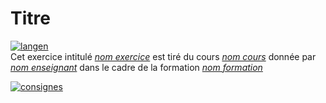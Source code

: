 # Titre
[![langen](https://img.shields.io/badge/lang-en-red)]( <README.md link> )  
Cet exercice intitulé [*nom exercice*]( <lien exercice> ) est tiré du cours [*nom cours*]( <lien cours> ) donnée par [*nom enseignant*]( <lien enseignant> ) dans le cadre de la formation [*nom formation*]( <lien formation> )

[![consignes](https://img.shields.io/badge/Consignes-purple)]( <lien consigne> )
